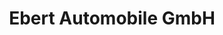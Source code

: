 ---
title: "Ebert Automobile GmbH"
url: /michelstadt/ebert-automobile-gmbh-reinstrasse/
shop: Autohaus
---